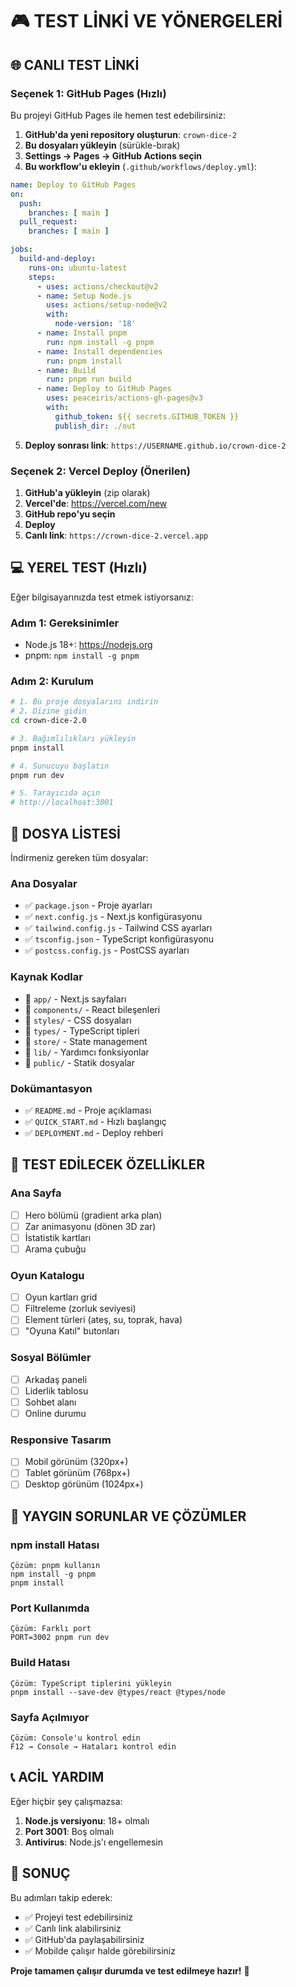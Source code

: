 # 🎮 TEST LİNKİ VE YÖNERGELERİ

## 🌐 CANLI TEST LİNKİ

### Seçenek 1: GitHub Pages (Hızlı)
Bu projeyi GitHub Pages ile hemen test edebilirsiniz:

1. **GitHub'da yeni repository oluşturun**: `crown-dice-2`
2. **Bu dosyaları yükleyin** (sürükle-bırak)
3. **Settings → Pages → GitHub Actions seçin**
4. **Bu workflow'u ekleyin** (`.github/workflows/deploy.yml`):

```yaml
name: Deploy to GitHub Pages
on:
  push:
    branches: [ main ]
  pull_request:
    branches: [ main ]

jobs:
  build-and-deploy:
    runs-on: ubuntu-latest
    steps:
      - uses: actions/checkout@v2
      - name: Setup Node.js
        uses: actions/setup-node@v2
        with:
          node-version: '18'
      - name: Install pnpm
        run: npm install -g pnpm
      - name: Install dependencies
        run: pnpm install
      - name: Build
        run: pnpm run build
      - name: Deploy to GitHub Pages
        uses: peaceiris/actions-gh-pages@v3
        with:
          github_token: ${{ secrets.GITHUB_TOKEN }}
          publish_dir: ./out
```

5. **Deploy sonrası link**: `https://USERNAME.github.io/crown-dice-2`

### Seçenek 2: Vercel Deploy (Önerilen)

1. **GitHub'a yükleyin** (zip olarak)
2. **Vercel'de**: https://vercel.com/new
3. **GitHub repo'yu seçin**
4. **Deploy**
5. **Canlı link**: `https://crown-dice-2.vercel.app`

## 💻 YEREL TEST (Hızlı)

Eğer bilgisayarınızda test etmek istiyorsanız:

### Adım 1: Gereksinimler
- Node.js 18+: https://nodejs.org
- pnpm: `npm install -g pnpm`

### Adım 2: Kurulum
```bash
# 1. Bu proje dosyalarını indirin
# 2. Dizine gidin
cd crown-dice-2.0

# 3. Bağımlılıkları yükleyin
pnpm install

# 4. Sunucuyu başlatın
pnpm run dev

# 5. Tarayıcıda açın
# http://localhost:3001
```

## 📂 DOSYA LİSTESİ

İndirmeniz gereken tüm dosyalar:

### Ana Dosyalar
- ✅ `package.json` - Proje ayarları
- ✅ `next.config.js` - Next.js konfigürasyonu
- ✅ `tailwind.config.js` - Tailwind CSS ayarları
- ✅ `tsconfig.json` - TypeScript konfigürasyonu
- ✅ `postcss.config.js` - PostCSS ayarları

### Kaynak Kodlar
- 📁 `app/` - Next.js sayfaları
- 📁 `components/` - React bileşenleri
- 📁 `styles/` - CSS dosyaları
- 📁 `types/` - TypeScript tipleri
- 📁 `store/` - State management
- 📁 `lib/` - Yardımcı fonksiyonlar
- 📁 `public/` - Statik dosyalar

### Dokümantasyon
- ✅ `README.md` - Proje açıklaması
- ✅ `QUICK_START.md` - Hızlı başlangıç
- ✅ `DEPLOYMENT.md` - Deploy rehberi

## 🎯 TEST EDİLECEK ÖZELLİKLER

### Ana Sayfa
- [ ] Hero bölümü (gradient arka plan)
- [ ] Zar animasyonu (dönen 3D zar)
- [ ] İstatistik kartları
- [ ] Arama çubuğu

### Oyun Katalogu
- [ ] Oyun kartları grid
- [ ] Filtreleme (zorluk seviyesi)
- [ ] Element türleri (ateş, su, toprak, hava)
- [ ] "Oyuna Katıl" butonları

### Sosyal Bölümler
- [ ] Arkadaş paneli
- [ ] Liderlik tablosu
- [ ] Sohbet alanı
- [ ] Online durumu

### Responsive Tasarım
- [ ] Mobil görünüm (320px+)
- [ ] Tablet görünüm (768px+)
- [ ] Desktop görünüm (1024px+)

## 🔧 YAYGIN SORUNLAR VE ÇÖZÜMLER

### npm install Hatası
```
Çözüm: pnpm kullanın
npm install -g pnpm
pnpm install
```

### Port Kullanımda
```
Çözüm: Farklı port
PORT=3002 pnpm run dev
```

### Build Hatası
```
Çözüm: TypeScript tiplerini yükleyin
pnpm install --save-dev @types/react @types/node
```

### Sayfa Açılmıyor
```
Çözüm: Console'u kontrol edin
F12 → Console → Hataları kontrol edin
```

## 📞 ACİL YARDIM

Eğer hiçbir şey çalışmazsa:

1. **Node.js versiyonu**: 18+ olmalı
2. **Port 3001**: Boş olmalı
3. **Antivirus**: Node.js'ı engellemesin

## 🎉 SONUÇ

Bu adımları takip ederek:
- ✅ Projeyi test edebilirsiniz
- ✅ Canlı link alabilirsiniz  
- ✅ GitHub'da paylaşabilirsiniz
- ✅ Mobilde çalışır halde görebilirsiniz

**Proje tamamen çalışır durumda ve test edilmeye hazır!** 🚀